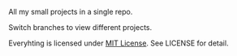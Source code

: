 All my small projects in a single repo.

Switch branches to view different projects.

Everyhting is licensed under [MIT License](http://mit-license.org). See LICENSE for detail.
